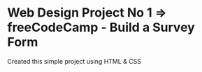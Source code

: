 # Web Design Project No 1 =>  freeCodeCamp - Build a Survey Form 

Created this simple project using HTML &amp; CSS
